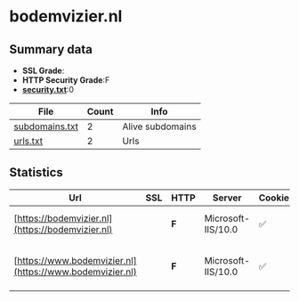 

# bodemvizier.nl
## Summary data


 - **SSL Grade**:
 - **HTTP Security Grade**:F
 - **[security.txt](https://www.digitaleoverheid.nl/nieuws/standaard-security-txt-nu-verplicht-voor-overheid/)**:0


| File       | Count | Info |
|------------|-------|------|
|[subdomains.txt](/data/bodemvizier.nl/subdomains.txt)|2|Alive subdomains|
|[urls.txt](/data/bodemvizier.nl/urls.txt)|2|Urls|


## Statistics


| Url | SSL | HTTP | Server | Cookie | HSTS | CORS | CTO | CSP | XFO | XXP | RP |FP| Tech |Title |
|--------|-------|-------|------|------|------|------|------|------|------|------|------|------|------|------|
|[https://bodemvizier.nl](https://bodemvizier.nl)| | **F**|Microsoft-IIS/10.0|:white_check_mark: | | | | | | | :white_check_mark: | |Azure IIS:10.0 Microsoft ASP.NET Windows Server|Home|
|[https://www.bodemvizier.nl](https://www.bodemvizier.nl)| | **F**|Microsoft-IIS/10.0|:white_check_mark: | | | | | | | :white_check_mark: | |Azure IIS:10.0 Microsoft ASP.NET:4.0.30319 Windows Server|Home|


